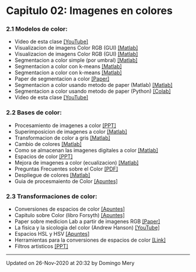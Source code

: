 
# Capitulo 02: Imagenes en colores
### 2.1 Modelos de color:
* Video de esta clase [[YouTube]](https://youtu.be/FeZnQdgrX9c)
* Visualizacion de imagens Color RGB (GUI) [[Matlab]](https://github.com/domingomery/imagenes/blob/master/clases/Cap02_Color/matlab/IMG02_ColorRGB.m)
* Visualizacion de imagens Color RGB (GUI) [[Matlab]](https://github.com/domingomery/imagenes/blob/master/clases/Cap02_Color/matlab/IMG02_ColorRGB.fig)
* Segmentacion a color simple (por umbral) [[Matlab]](https://github.com/domingomery/imagenes/blob/master/clases/Cap02_Color/matlab/IMG02_ColorSegmentation.m)
* Segmentacion a color con k-means [[Matlab]](https://github.com/domingomery/imagenes/blob/master/clases/Cap02_Color/matlab/IMG02_kmeans.m)
* Segmentacion a color con k-means [[Matlab]](https://github.com/domingomery/imagenes/blob/master/clases/Cap02_Color/matlab/IMG02_kmeans_segmentation.m)
* Paper de segmentacion a color [[Paper]](https://github.com/domingomery/imagenes/blob/master/clases/Cap02_Color/presentations/IMG02_ColorSegmentation_Paper.pdf)
* Segmentacion a color usando metodo de paper (Matlab) [[Matlab]](https://github.com/domingomery/imagenes/blob/master/clases/Cap02_Color/matlab/IMG02_ColorHCISegmentation.m)
* Segmentacion a color usando metodo de paper (Python) [[Colab]](https://colab.research.google.com/drive/1008PCfxNSjuvpYSDHg1gRAY9oySIzyYk?usp=sharing)
* Video de esta clase [[YouTube]](https://youtu.be/YgcsevWlfso)
### 2.2 Bases de color:
* Procesamiento de imagenes a color [[PPT]](https://github.com/domingomery/imagenes/blob/master/clases/Cap02_Color/presentations/IMG02_Segmentacion.pptx)
* Superimposicion de imagenes a color [[Matlab]](https://github.com/domingomery/imagenes/blob/master/clases/Cap02_Color/matlab/IMG02_ColorSuperimposition.m)
* Transformacion de color a gris [[Matlab]](https://github.com/domingomery/imagenes/blob/master/clases/Cap02_Color/matlab/IMG02_Color2BWreg.m)
* Cambio de colores [[Matlab]](https://github.com/domingomery/imagenes/blob/master/clases/Cap02_Color/matlab/IMG02_ColorChange.m)
* Como se almacenan las imagenes digitales a color [[Matlab]](https://github.com/domingomery/imagenes/blob/master/clases/Cap02_Color/matlab/IMG02_ColorPalette.m)
* Espacios de color [[PPT]](https://github.com/domingomery/imagenes/blob/master/clases/Cap02_Color/presentations/IMG02_ColorSpaces.pptx)
* Mejora de imagenes a color (ecualizacion) [[Matlab]](https://github.com/domingomery/imagenes/blob/master/clases/Cap02_Color/matlab/IMG02_ColorEnhancement.m)
* Preguntas Frecuentes sobre el Color [[PDF]](https://github.com/domingomery/imagenes/blob/master/clases/Cap02_Color/presentations/IMG02_ColorFAQ.pdf)
* Despliegue de colores [[Matlab]](https://github.com/domingomery/imagenes/blob/master/clases/Cap02_Color/matlab/IMG02_ColorDisplay.m)
* Guia de procesmaiento de Color [[Apuntes]](https://github.com/domingomery/imagenes/blob/master/clases/Cap02_Color/presentations/IMG02_GuiaProcesamientoColor.pdf)
### 2.3 Transformaciones de color:
* Conversiones de espacios de color [[Apuntes]](https://github.com/domingomery/imagenes/blob/master/clases/Cap02_Color/presentations/IMG02_ColourSpaceConversions.pdf)
* Capitulo sobre Color (libro Forsyth) [[Apuntes]](https://github.com/domingomery/imagenes/blob/master/clases/Cap02_Color/presentations/IMG02_CapituloColor_Forsyth.pdf)
* Paper sobre medicion Lab a partir de imagenes RGB [[Paper]](https://github.com/domingomery/imagenes/blob/master/clases/Cap02_Color/presentations/IMG02_ColorMeasurementLab_Paper.pdf)
* La fisica y la sicologia del color (Andrew Hanson) [[YouTube]](https://youtu.be/af78RPi6ayE)
* Espacios HSL y HSV [[Apuntes]](https://github.com/domingomery/imagenes/blob/master/clases/Cap02_Color/presentations/IMG02_HSx_ColorSpace.pdf)
* Herramientas para la conversiones de espacios de color [[Link]](http://brucelindbloom.com)
* Filtros artisticos [[PPT]](https://github.com/domingomery/imagenes/blob/master/clases/Cap02_Color/presentations/IMG02_ArtisticFilters.pptx)
---


Updated on 26-Nov-2020 at 20:32 by Domingo Mery
